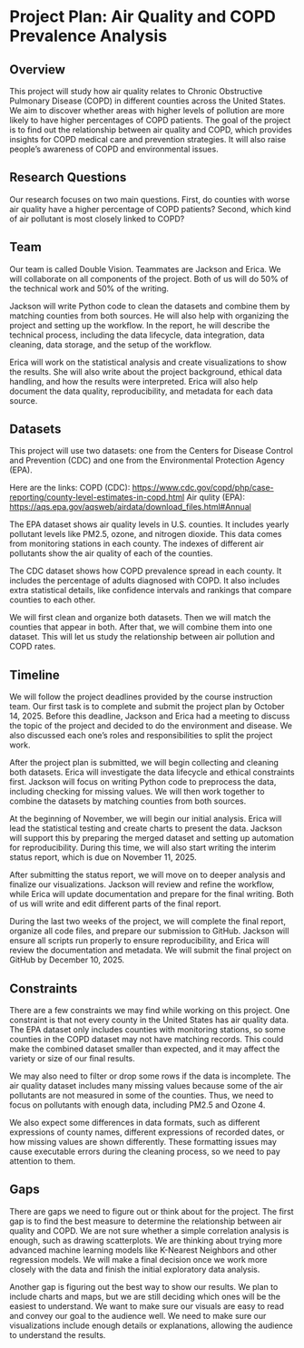 # Project Plan: Air Quality and COPD Prevalence Analysis

## Overview
This project will study how air quality relates to Chronic Obstructive Pulmonary Disease (COPD) in different counties across the United States. We aim to discover whether areas with higher levels of pollution are more likely to have higher percentages of COPD patients. The goal of the project is to find out the relationship between air quality and COPD, which provides insights for COPD medical care and prevention strategies. It will also raise people’s awareness of COPD and environmental issues.

## Research Questions 
Our research focuses on two main questions. First, do counties with worse air quality have a higher percentage of COPD patients? Second, which kind of air pollutant is most closely linked to COPD?

## Team
Our team is called Double Vision. Teammates are Jackson and Erica. We will collaborate on all components of the project. Both of us will do 50% of the technical work and 50% of the writing.

Jackson will write Python code to clean the datasets and combine them by matching counties from both sources. He will also help with organizing the project and setting up the workflow. In the report, he will describe the technical process, including the data lifecycle, data integration, data cleaning, data storage, and the setup of the workflow.

Erica will work on the statistical analysis and create visualizations to show the results. She will also write about the project background, ethical data handling, and how the results were interpreted. Erica will also help document the data quality, reproducibility, and metadata for each data source.

## Datasets
This project will use two datasets: one from the Centers for Disease Control and Prevention (CDC) and one from the Environmental Protection Agency (EPA).

Here are the links:
COPD (CDC): https://www.cdc.gov/copd/php/case-reporting/county-level-estimates-in-copd.html
Air qulity (EPA): https://aqs.epa.gov/aqsweb/airdata/download_files.html#Annual 

The EPA dataset shows air quality levels in U.S. counties. It includes yearly pollutant levels like PM2.5, ozone, and nitrogen dioxide. This data comes from monitoring stations in each county. The indexes of different air pollutants show the air quality of each of the counties.

The CDC dataset shows how COPD prevalence spread in each county. It includes the percentage of adults diagnosed with COPD. It also includes extra statistical details, like confidence intervals and rankings that compare counties to each other.

We will first clean and organize both datasets. Then we will match the counties that appear in both. After that, we will combine them into one dataset. This will let us study the relationship between air pollution and COPD rates.


## Timeline 
We will follow the project deadlines provided by the course instruction team. Our first task is to complete and submit the project plan by October 14, 2025. Before this deadline, Jackson and Erica had a meeting to discuss the topic of the project and decided to do the environment and disease. We also discussed each one’s roles and responsibilities to split the project work.

After the project plan is submitted, we will begin collecting and cleaning both datasets. Erica will investigate the data lifecycle and ethical constraints first. Jackson will focus on writing Python code to preprocess the data, including checking for missing values. We will then work together to combine the datasets by matching counties from both sources.

At the beginning of November, we will begin our initial analysis. Erica will lead the statistical testing and create charts to present the data. Jackson will support this by preparing the merged dataset and setting up automation for reproducibility. During this time, we will also start writing the interim status report, which is due on November 11, 2025.

After submitting the status report, we will move on to deeper analysis and finalize our visualizations. Jackson will review and refine the workflow, while Erica will update documentation and prepare for the final writing. Both of us will write and edit different parts of the final report.

During the last two weeks of the project, we will complete the final report, organize all code files, and prepare our submission to GitHub. Jackson will ensure all scripts run properly to ensure reproducibility, and Erica will review the documentation and metadata. We will submit the final project on GitHub by December 10, 2025.

## Constraints
There are a few constraints we may find while working on this project. One constraint is that not every county in the United States has air quality data. The EPA dataset only includes counties with monitoring stations, so some counties in the COPD dataset may not have matching records. This could make the combined dataset smaller than expected, and it may affect the variety or size of our final results.

We may also need to filter or drop some rows if the data is incomplete. The air quality dataset includes many missing values because some of the air pollutants are not measured in some of the counties. Thus, we need to focus on pollutants with enough data, including PM2.5 and Ozone 4.

We also expect some differences in data formats, such as different expressions of county names, different expressions of recorded dates, or how missing values are shown differently. These formatting issues may cause executable errors during the cleaning process, so we need to pay attention to them.

## Gaps
There are gaps we need to figure out or think about for the project. The first gap is to find the best measure to determine the relationship between air quality and COPD. We are not sure whether a simple correlation analysis is enough, such as drawing scatterplots. We are thinking about trying more advanced machine learning models like K-Nearest Neighbors and other regression models. We will make a final decision once we work more closely with the data and finish the initial exploratory data analysis.

Another gap is figuring out the best way to show our results. We plan to include charts and maps, but we are still deciding which ones will be the easiest to understand. We want to make sure our visuals are easy to read and convey our goal to the audience well. We need to make sure our visualizations include enough details or explanations, allowing the audience to understand the results.
